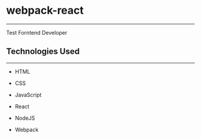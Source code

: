 <h1>webpack-react</h1>
<hr><p>Test Forntend Developer</p><h2>Technologies Used</h2>
<hr><ul>
<li>HTML</li>
</ul><ul>
<li>CSS</li>
</ul><ul>
<li>JavaScript</li>
</ul><ul>
<li>React</li>
</ul><ul>
<li>NodeJS</li>
</ul><ul>
<li>Webpack</li>
</ul>